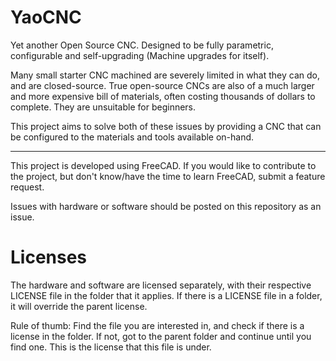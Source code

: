 # YaoCNC
Yet another Open Source CNC. Designed to be fully parametric, configurable and self-upgrading (Machine upgrades for itself).

Many small starter CNC machined are severely limited in what they can do, and are closed-source. True open-source CNCs are also of a much larger and more expensive bill of materials, often costing thousands of dollars to complete. They are unsuitable for beginners.

This project aims to solve both of these issues by providing a CNC that can be configured to the materials and tools available on-hand.

---

This project is developed using FreeCAD. If you would like to contribute to the project, but don't know/have the time to learn FreeCAD, submit a feature request.

Issues with hardware or software should be posted on this repository as an issue.


# Licenses
The hardware and software are licensed separately, with their respective LICENSE file in the folder that it applies. If there is a LICENSE file in a folder, it will override the parent license.

Rule of thumb: Find the file you are interested in, and check if there is a license in the folder. If not, got to the parent folder and continue until you find one. This is the license that this file is under.
